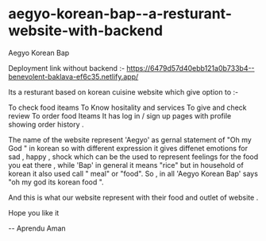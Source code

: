 # aegyo-korean-bap--a-resturant-website-with-backend

Aegyo Korean Bap

Deployment link without backend :- https://6479d57d40ebb121a0b733b4--benevolent-baklava-ef6c35.netlify.app/

Its a resturant based on korean cuisine website which give option to :-

To check food iteams
To Know hositality and services
To give and check review
To order food Iteams
It has log in / sign up pages with profile showing order history .

The name of the website represent 'Aegyo' as gernal statement of "Oh my God " in korean so with different expression it gives diffenet emotions for sad , happy , shock which can be the used to represent feelings for the food you eat there , while 'Bap' in general it means "rice" but in household of korean it also used call " meal" or "food". So , in all 'Aegyo Korean Bap' says "oh my god its korean food ".

And this is what our website represent with their food and outlet of website .

Hope you like it

-- Aprendu Aman
